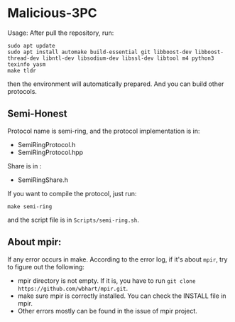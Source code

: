 # Malicious-3PC

Usage: After pull the repository, run:
```
sudo apt update
sudo apt install automake build-essential git libboost-dev libboost-thread-dev libntl-dev libsodium-dev libssl-dev libtool m4 python3 texinfo yasm
make tldr
```

then the environment will automatically prepared. And you can build other protocols.

## Semi-Honest

Protocol name is semi-ring, and the protocol implementation is in:
- SemiRingProtocol.h
- SemiRingProtocol.hpp

Share is in :
- SemiRingShare.h

If you want to compile the protocol, just run:
```
make semi-ring
```

and the script file is in `Scripts/semi-ring.sh`.

## About mpir:

If any error occurs in make. According to the error log, if it's about `mpir`, try to figure out the following:
- mpir directory is not empty. If it is, you have to run `git clone https://github.com/wbhart/mpir.git`.
- make sure mpir is correctly installed. You can check the INSTALL file in mpir.
- Other errors mostly can be found in the issue of mpir project.
